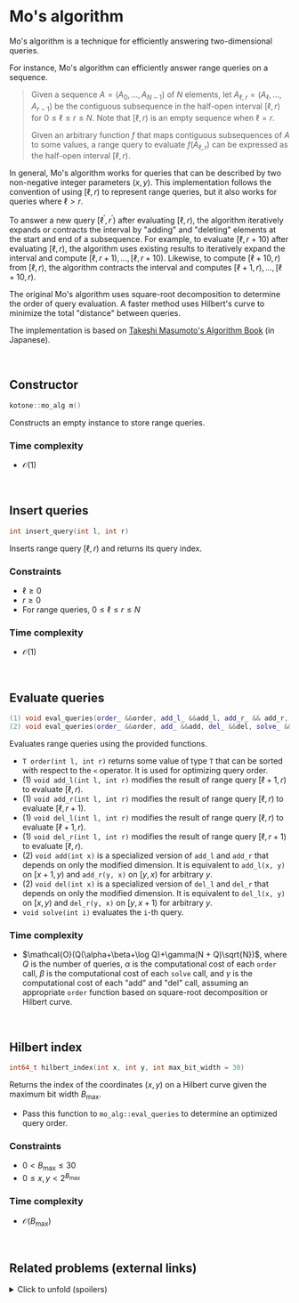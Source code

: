 # Mo's algorithm

Mo's algorithm is a technique for efficiently answering two-dimensional queries.

For instance, Mo's algorithm can efficiently answer range queries on a sequence.

> Given a sequence $A=(A_0, \dots, A_{N-1})$ of $N$ elements, let $A_{\ell, r}=(A_\ell, \dots, A_{r-1})$ be the contiguous subsequence in the half-open interval $[\ell, r)$ for $0\leq\ell\leq r\leq N$. Note that $[\ell, r)$ is an empty sequence when $\ell=r$.
>
> Given an arbitrary function $f$ that maps contiguous subsequences of $A$ to some values, a range query to evaluate $f(A_{\ell, r})$ can be expressed as the half-open interval $[\ell, r)$.

In general, Mo's algorithm works for queries that can be described by two non-negative integer parameters $(x, y)$. This implementation follows the convention of using $[\ell, r)$ to represent range queries, but it also works for queries where $\ell\gt r$.

To answer a new query $[\ell^\prime, r^\prime)$ after evaluating $[\ell, r)$, the algorithm iteratively expands or contracts the interval by "adding" and "deleting" elements at the start and end of a subsequence. For example, to evaluate $[\ell, r+10)$ after evaluating $[\ell, r)$, the algorithm uses existing results to iteratively expand the interval and compute $[\ell, r+1), \dots, [\ell, r+10)$. Likewise, to compute $[\ell+10, r)$ from $[\ell, r)$, the algorithm contracts the interval and computes $[\ell+1, r), \dots, [\ell+10, r)$.

The original Mo's algorithm uses square-root decomposition to determine the order of query evaluation. A faster method uses Hilbert's curve to minimize the total "distance" between queries.

The implementation is based on [Takeshi Masumoto's Algorithm Book](https://take44444.github.io/Algorithm-Book/range/mo/main.html) (in Japanese).

<br>

## Constructor

```cpp
kotone::mo_alg m()
```

Constructs an empty instance to store range queries.

### Time complexity

* $\mathcal{O}(1)$

<br>

## Insert queries

```cpp
int insert_query(int l, int r)
```

Inserts range query $[\ell, r)$ and returns its query index.

### Constraints

* $\ell\geq0$
* $r\geq0$
* For range queries, $0\leq\ell\leq r\leq N$

### Time complexity

* $\mathcal{O}(1)$

<br>

## Evaluate queries

```cpp
(1) void eval_queries(order_ &&order, add_l_ &&add_l, add_r_ && add_r, del_l_ &&del_l, del_r_ &&del_r, solve_ &&solve)
(2) void eval_queries(order_ &&order, add_ &&add, del_ &&del, solve_ &&solve)
```

Evaluates range queries using the provided functions.

* `T order(int l, int r)` returns some value of type `T` that can be sorted with respect to the `<` operator. It is used for optimizing query order.
* (1) `void add_l(int l, int r)` modifies the result of range query $[\ell+1, r)$ to evaluate $[\ell, r)$.
* (1) `void add_r(int l, int r)` modifies the result of range query $[\ell, r)$ to evaluate $[\ell, r+1)$.
* (1) `void del_l(int l, int r)` modifies the result of range query $[\ell, r)$ to evaluate $[\ell+1, r)$.
* (1) `void del_r(int l, int r)` modifies the result of range query $[\ell, r+1)$ to evaluate $[\ell, r)$.
* (2) `void add(int x)` is a specialized version of `add_l` and `add_r` that depends on only the modified dimension. It is equivalent to `add_l(x, y)` on $[x + 1, y)$ and `add_r(y, x)` on $[y, x)$ for arbitrary $y$.
* (2) `void del(int x)` is a specialized version of `del_l` and `del_r` that depends on only the modified dimension. It is equivalent to `del_l(x, y)` on $[x, y)$ and `del_r(y, x)` on $[y, x+1)$ for arbitrary $y$.
* `void solve(int i)` evaluates the `i`-th query.

### Time complexity

* $\mathcal{O}(Q(\alpha+\beta+\log Q)+\gamma(N + Q)\sqrt{N})$, where $Q$ is the number of queries, $\alpha$ is the computational cost of each `order` call, $\beta$ is the computational cost of each `solve` call, and $\gamma$ is the computational cost of each "add" and "del" call, assuming an appropriate `order` function based on square-root decomposition or Hilbert curve.

<br>

## Hilbert index

```cpp
int64_t hilbert_index(int x, int y, int max_bit_width = 30)
```

Returns the index of the coordinates $(x, y)$ on a Hilbert curve given the maximum bit width $B_{\max}$.

* Pass this function to `mo_alg::eval_queries` to determine an optimized query order.

### Constraints

* $0\lt B_{\max}\leq30$
* $0\leq x, y\lt 2^{B_{\max}}$

### Time complexity

* $\mathcal{O}(B_{\max})$

<br>

## Related problems (external links)

<details><summary>Click to unfold (spoilers)</summary>

* [ABC 242 G - Range Pairing Query](https://atcoder.jp/contests/abc242/tasks/abc242_g)
* [ABC 293 G - Triple Index](https://atcoder.jp/contests/abc293/tasks/abc293_g)
* [ABC 384 G - Abs Sum](https://atcoder.jp/contests/abc384/tasks/abc384_g)
* [ABC 405 G - Range Shuffle Query](https://atcoder.jp/contests/abc405/tasks/abc405_g)

</details>

<br>
